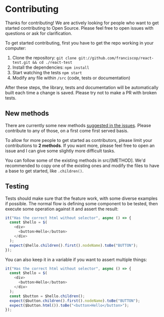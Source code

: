 # Contributing

Thanks for contributing! We are actively looking for people who want to get started contributing to Open Source. Please feel free to open issues with questions or ask for clarification.

To get started contributing, first you have to get the repo working in your computer:

1. Clone the repository: `git clone git://github.com/franciscop/react-test.git && cd ./react-test`
1. Install the dependencies: `npm install`
1. Start watching the tests `npm start`
1. Modify any file within `/src` (code, tests or documentation)

After these steps, the library, tests and documentation will be automatically built each time a change is saved. Please try not to make a PR with broken tests.

## New methods

There are currently some new methods [suggested in the issues](https://github.com/franciscop/react-test/issues). Please contribute to any of those, on a first come first served basis.

To allow for more people to get started as contributors, please limit your contributions to **2 methods**. If you want more, please feel free to open an issue and I can give some slightly more difficult tasks.

You can follow some of the existing methods in src/[METHOD]. We'd recommended to copy one of the existing ones and modify the files to have a base to get started, like `.children()`.

## Testing

Tests should make sure that the feature work, with some diverse examples if possible. The normal flow is defining some component to be tested, then execute some operation against it and assert the result:

```js
it("Has the correct html without selector", async () => {
  const $hello = $(
    <div>
      <button>Hello</button>
    </div>
  );
  expect($hello.children().first().nodeName).toBe("BUTTON");
});
```

You can also keep it in a variable if you want to assert multiple things:

```js
it("Has the correct html without selector", async () => {
  const $hello = $(
    <div>
      <button>Hello</button>
    </div>
  );
  const $button = $hello.children();
  expect($button.children().first().nodeName).toBe("BUTTON");
  expect($button.html()).toBe("<button>Hello</button>");
});
```


